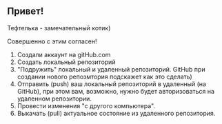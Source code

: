 ##  Привет!

Тефтелька - замечательный котик)

Совершенно с этим согласен!

1. Создали аккаунт на gitHub.com
2. Создать локальный репозиторий
3. "Подружить" локальный и удаленный репозиторий. GitHub при создании нового репозмтория подскажет как это сделать)
4. Отправить (push) ваш локальный репозиторий в удаленный (на GitHub), при этом вам, возможно, нужно будет авторизоваться на удаленном репозитории.
5. Провести изменения "с другого компьютера".
6. Выкачать (pull) актуальное состояние из удаленного репозитория.
